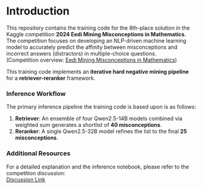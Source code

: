 # Introduction

This repository contains the training code for the 8th-place solution in the Kaggle competition **2024 Eedi Mining Misconceptions in Mathematics**. The competition focuses on developing an NLP-driven machine learning model to accurately predict the affinity between misconceptions and incorrect answers (distractors) in multiple-choice questions.  
(Competition overview: [Eedi Mining Misconceptions in Mathematics](https://www.kaggle.com/competitions/eedi-mining-misconceptions-in-mathematics/overview))

This training code implements an **iterative hard negative mining pipeline** for a **retriever-reranker** framework.  

### Inference Workflow
The primary inference pipeline the training code is based upon is as follows:  
1. **Retriever**: An ensemble of four Qwen2.5-14B models combined via weighted sum generates a shortlist of **40 misconceptions**.  
2. **Reranker**: A single Qwen2.5-32B model refines the list to the final **25 misconceptions**.  

### Additional Resources
For a detailed explanation and the inference notebook, please refer to the competition discussion:  
[Discussion Link](https://www.kaggle.com/competitions/eedi-mining-misconceptions-in-mathematics/discussion/551412)
